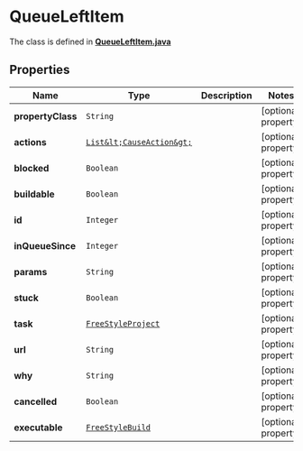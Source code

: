

# QueueLeftItem

The class is defined in **[QueueLeftItem.java](../../src/main/java/org/openapitools/model/QueueLeftItem.java)**

## Properties

Name | Type | Description | Notes
------------ | ------------- | ------------- | -------------
**propertyClass** | `String` |  |  [optional property]
**actions** | [`List&lt;CauseAction&gt;`](CauseAction.md) |  |  [optional property]
**blocked** | `Boolean` |  |  [optional property]
**buildable** | `Boolean` |  |  [optional property]
**id** | `Integer` |  |  [optional property]
**inQueueSince** | `Integer` |  |  [optional property]
**params** | `String` |  |  [optional property]
**stuck** | `Boolean` |  |  [optional property]
**task** | [`FreeStyleProject`](FreeStyleProject.md) |  |  [optional property]
**url** | `String` |  |  [optional property]
**why** | `String` |  |  [optional property]
**cancelled** | `Boolean` |  |  [optional property]
**executable** | [`FreeStyleBuild`](FreeStyleBuild.md) |  |  [optional property]















